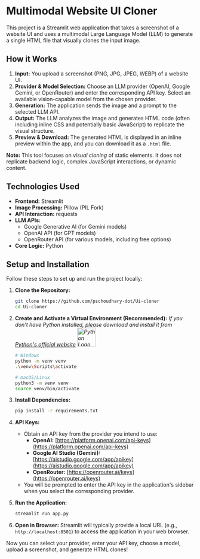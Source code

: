 # Multimodal Website UI Cloner

This project is a Streamlit web application that takes a screenshot of a website UI and uses a multimodal Large Language Model (LLM) to generate a single HTML file that visually clones the input image.

## How it Works

1.  **Input:** You upload a screenshot (PNG, JPG, JPEG, WEBP) of a website UI.
2.  **Provider & Model Selection:** Choose an LLM provider (OpenAI, Google Gemini, or OpenRouter) and enter the corresponding API key. Select an available vision-capable model from the chosen provider.
3.  **Generation:** The application sends the image and a prompt to the selected LLM API.
4.  **Output:** The LLM analyzes the image and generates HTML code (often including inline CSS and potentially basic JavaScript) to replicate the visual structure.
5.  **Preview & Download:** The generated HTML is displayed in an inline preview within the app, and you can download it as a `.html` file.

**Note:** This tool focuses on *visual cloning* of static elements. It does not replicate backend logic, complex JavaScript interactions, or dynamic content.

## Technologies Used

*   **Frontend:** Streamlit
*   **Image Processing:** Pillow (PIL Fork)
*   **API Interaction:** requests
*   **LLM APIs:**
    *   Google Generative AI (for Gemini models)
    *   OpenAI API (for GPT models)
    *   OpenRouter API (for various models, including free options)
*   **Core Logic:** Python

## Setup and Installation

Follow these steps to set up and run the project locally:

1.  **Clone the Repository:**
    ```bash
    git clone https://github.com/pschoudhary-dot/Ui-cloner
    cd Ui-cloner
    ```

2.  **Create and Activate a Virtual Environment (Recommended):**
    *If you don't have Python installed, please download and install it from [Python's official website](https://www.python.org/downloads/) <img src="https://www.python.org/static/img/python-logo.png" alt="Python Logo" width="50">*
    ```bash
    # Windows
    python -m venv venv
    .\venv\Scripts\activate

    # macOS/Linux
    python3 -m venv venv
    source venv/bin/activate
    ```

3.  **Install Dependencies:**
    ```bash
    pip install -r requirements.txt
    ```

4.  **API Keys:**
    *   Obtain an API key from the provider you intend to use:
        *   **OpenAI:** [https://platform.openai.com/api-keys](https://platform.openai.com/api-keys)
        *   **Google AI Studio (Gemini):** [https://aistudio.google.com/app/apikey](https://aistudio.google.com/app/apikey)
        *   **OpenRouter:** [https://openrouter.ai/keys](https://openrouter.ai/keys)
    *   You will be prompted to enter the API key in the application's sidebar when you select the corresponding provider.

5.  **Run the Application:**
    ```bash
    streamlit run app.py
    ```

6.  **Open in Browser:** Streamlit will typically provide a local URL (e.g., `http://localhost:8501`) to access the application in your web browser.

Now you can select your provider, enter your API key, choose a model, upload a screenshot, and generate HTML clones!